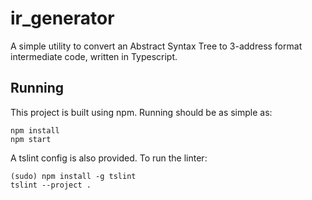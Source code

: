 # ir_generator
A simple utility to convert an Abstract Syntax Tree to 3-address format intermediate code, written in Typescript.

## Running
This project is built using npm.
Running should be as simple as:
```
npm install
npm start
```
A tslint config is also provided. To run the linter:
```
(sudo) npm install -g tslint
tslint --project .
```
